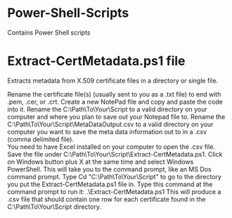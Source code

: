 # Power-Shell-Scripts
Contains Power Shell scripts

# Extract-CertMetadata.ps1 file 
Extracts metadata from X.509 certificate files in a directory or single file.

Rename the certificate file(s) (usually sent to you as a .txt file) to end with .pem, .cer, or .crt. 
Create a new NotePad file and copy and paste the code into it. 
Rename the C:\Path\To\Your\Script to a valid directory on your computer and where you plan to save out your Notepad file to.
Rename the C:\Path\To\Your\Script\MetaDataOutput.csv to a valid directory on your computer you want to save the meta data information out to in a .csv (comma delimited file).  
You need to have Excel installed on your computer to open the .csv file.
Save the file under C:\Path\To\Your\Script\Extract-CertMetadata.ps1.
Click on Windows button plus X at the same time and select Windows PowerShell.
This will take you to the command prompt, like an MS Dos command prompt. 
Type Cd "C:\Path\To\Your\Script" to go to the directory you put the Extract-CertMetadata.ps1 file in.
Type this command at the command prompt to run it: .\Extract-CertMetadata.ps1
This will produce a .csv file that should contain one row for each certificate found in the C:\Path\To\Your\Script directory.
